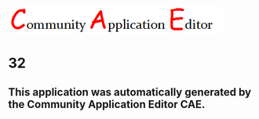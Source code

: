 ![CAE](https://github.com/GHProjectsTest/CAE-Deployment-Temp/blob/master/img/logo.png)  

32
===================


This application was automatically generated by the Community Application Editor CAE.  
---------------
